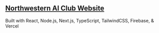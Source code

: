 ## [Northwestern AI Club Website](https://northwestern-ai-club.vercel.app)
Built with React, Node.js, Next.js, TypeScript, TailwindCSS, Firebase, & Vercel
